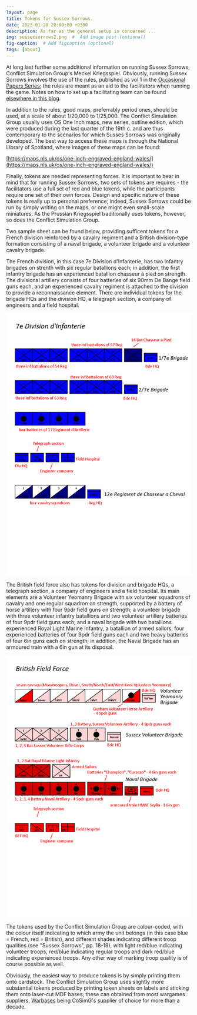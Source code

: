 ```yaml
---
layout: page
title: Tokens for Sussex Sorrows.
date: 2023-01-28 20:00:00 +0300
description: As far as the general setup is concerned ...
img: sussexsorrows2.png  #  Add image post (optional)
fig-caption:  # Add figcaption (optional)
tags: [about]
---
```


At long last further some additional information on running Sussex Sorrows, Conflict Simulation Group's Meckel Kriegsspiel. Obviously, running Sussex Sorrows involves the use of the rules, published as vol 1 in the [Occasional Papers Series](https://cosimg.github.io/2019/10/30/publications.html); the rules are meant as an aid to the facilitators when running the game. Notes on how to set up a facilitating team can be found [elsewhere in this blog](https://cosimg.github.io/blog/2022/12/15/How-to-run-a-Kriegsspiel.html).

In addition to the rules, good maps, preferrably period ones, should be used, at a scale of about 1/20,000 to 1/25,000. The Conflict Simulation Group usually uses OS One Inch maps, new series, outline edition, which were produced during the last quarter of the 19th c. and are thus contemporary to the scenarios for which Susses Sorrows was originally developed. The best way to access these maps is through the National Library of Scotland, where images of these maps can be found:

[https://maps.nls.uk/os/one-inch-engraved-england-wales/](https://maps.nls.uk/os/one-inch-engraved-england-wales/)

Finally, tokens are needed representing forces. It is important to bear in mind that for running  Sussex Sorrows, two sets of tokens are requires - the facilitators use a full set of red and blue tokens, while the participants require one set of their own forces. Design and specific nature of these tokens is really up to personal preference; indeed, Sussex Sorrows could be run by simply writing on the maps, or one might even small-scale miniatures. As the Prussian Kriegsspiel traditionally uses tokens, however, so does the Conflict Simulation Group. 

Two sample sheet can be found below, providing sufficent tokens for a French division reinforced by a cavalry regiment and a British division-type formation consisting of a naval brigade, a volunteer brigade and a volunteer cavalry brigade.

The French division, in this case 7e Division d'Infanterie, has two infantry brigades on strenth with six regular batallions each; in addition, the first infantry brigade has an experienced batallion chasseur à pied on strength. The divisional artillery consists of four batteries of six 90mm De Bange field guns each, and an experienced cavalry regiment is attached to the division to provide a reconnaissance element. There are individual tokens for the brigade HQs and the division HQ, a telegraph section, a company of engineers and a field hospital.

![](https://raw.githubusercontent.com/cosimg/blog/main/assets/img/Tokens_Sussex_Sorrows_French.png)

The British field force also has tokens for division and brigade HQs, a telegraph section, a company of engineers and a field hospital. Its main elements are a Volunteer Yeomanry Brigade with six volunteer squadrons of cavalry and one regular squadron on strength, supported by a battery of horse artillery with four 9pdr field guns on strength; a volunteer brigade with three volunteer infantry batallions and two volunteer artillery batteries of four 9pdr field guns each; and a naval brigade with two batallions experienced Royal Light Marine Infantry, a batallion of armed sailors, four experienced batteries of four 9pdr field guns each and two heavy batteries of four 6in guns each on strength; in addition, the Naval Brigade has an armoured train with a 6in gun at its disposal.

![](https://raw.githubusercontent.com/cosimg/blog/main/assets/img/Tokens_Sussex_Sorrows_British.png)

The tokens used by the Conflict Simulation Group are colour-coded, with the colour itself indicating to which army the unit belongs (in this case blue = French, red = British), and different shades indicating different troop qualities (see "Sussex Sorrows", pp. 18-19), with light red/blue indicating volunteer troops, red/blue indicating regular troops and dark red/blue indicating experienced troops. Any other way of marking troop quality is of course possible as well. 

Obviously, the easiest way to produce tokens is by simply printing them onto cardstock. The Conflict Simulation Group uses slightly more substantial tokens produced by printing token sheets on labels and sticking them onto laser-cut MDF bases; these can obtained from most wargames suppliers, [Warbases](https://warbases.co.uk/) being CoSimG's supplier of choice for more than a decade.
